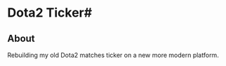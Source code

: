 # Dota2 Ticker#

## About ##
Rebuilding my old Dota2 matches ticker on a new more modern platform. 
